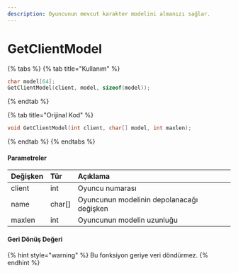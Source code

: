 ```yaml
---
description: Oyuncunun mevcut karakter modelini almanızı sağlar.
---
```


# GetClientModel

{% tabs %}
{% tab title="Kullanım" %}
```cpp
char model[64];
GetClientModel(client, model, sizeof(model));
```
{% endtab %}

{% tab title="Orijinal Kod" %}
```cpp
void GetClientModel(int client, char[] model, int maxlen);
```
{% endtab %}
{% endtabs %}

#### Parametreler

| Değişken | Tür | Açıklama |
| :--- | :--- | :--- |
| client | int | Oyuncu numarası |
| name | char\[\] | Oyuncunun modelinin depolanacağı değişken |
| maxlen | int | Oyuncunun modelin uzunluğu |

#### Geri Dönüş Değeri

{% hint style="warning" %}
Bu fonksiyon geriye veri döndürmez.
{% endhint %}

